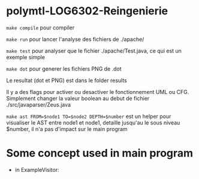 # polymtl-LOG6302-Reingenierie

`make compile` pour compiler

`make run` pour lancer l'analyse des fichiers de ./apache/

`make test` pour analyser que le fichier ./apache/Test.java, ce qui est un exemple simple

`make dot` pour generer les fichiers PNG de .dot

Le resultat (dot et PNG) est dans le folder results

Il y a des flags pour activer ou desactiver le fonctionnement UML ou CFG. Simplement changer la valeur boolean au debut de fichier ./src/javaparser/Zeus.java

`make ast FROM=$node1 TO=$node2 DEPTH=$number` est un helper pour visualiser le AST entre node1 et node1, detaille jusqu'au le sous niveau $number, il n'a pas d'impact sur le main program

# Some concept used in main program

- in ExampleVisitor:
